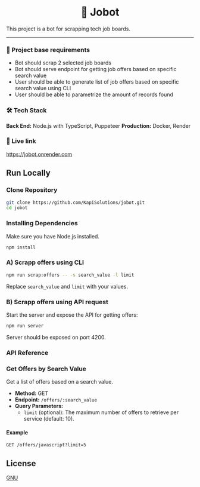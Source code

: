 <h1 align="center">
  🤖 Jobot
</h1>

This project is a bot for scrapping tech job boards.

---

### 🎯 Project base requirements

- Bot should scrap 2 selected job boards
- Bot should serve endpoint for getting job offers based on specific search value
- User should be able to generate list of job offers based on specific search value using CLI
- User should be able to parametrize the amount of records found

### 🛠 Tech Stack

**Back End:** Node.js with TypeScript, Puppeteer
**Production:** Docker, Render

### 🔗 Live link
https://jobot.onrender.com

## Run Locally

### Clone Repository

```bash
git clone https://github.com/KapiSolutions/jobot.git
cd jobot
```

### Installing Dependencies

Make sure you have Node.js installed.

```bash
npm install
```

### A) Scrapp offers using CLI

```bash
npm run scrap:offers -- -s search_value -l limit
```
Replace `search_value` and `limit` with your values.

### B) Scrapp offers using API request
Start the server and expose the API for getting offers:

```bash
npm run server
```
Server should be exposed on port 4200.

### API Reference

### Get Offers by Search Value

Get a list of offers based on a search value.

- **Method:** GET
- **Endpoint:** `/offers/:search_value`
- **Query Parameters:**
  - `limit` (optional): The maximum number of offers to retrieve per service (default: 10).

#### Example

```http
GET /offers/javascript?limit=5
```

## License

[GNU](https://choosealicense.com/licenses/gpl-3.0/)